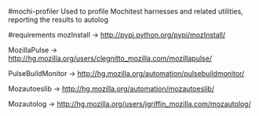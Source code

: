 #mochi-profiler
Used to profile Mochitest harnesses and related utilities, reporting the results to autolog

#requirements
mozInstall -> http://pypi.python.org/pypi/mozInstall/

MozillaPulse -> http://hg.mozilla.org/users/clegnitto_mozilla.com/mozillapulse/ 

PulseBuildMonitor -> http://hg.mozilla.org/automation/pulsebuildmonitor/

Mozautoeslib -> http://hg.mozilla.org/automation/mozautoeslib/

Mozautolog -> http://hg.mozilla.org/users/jgriffin_mozilla.com/mozautolog/
